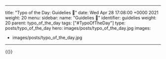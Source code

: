 
---
title: "Typo of the Day: Guidelies 🤥"
date: Wed Apr 28 17:08:00 +0000 2021
weight: 20
menu:
  sidebar:
    name: "Guidelies 🤥"
    identifier: guidelies
    weight: 20
    parent: typo_of_the_day
tags: ["#TypoOfTheDay"]
type: posts/typo_of_the_day
hero: images/posts/typo_of_the_day.jpg
images:
- images/posts/typo_of_the_day.jpg
---


{{<tweet user="mariatta" id="1387453557260099588">}}

